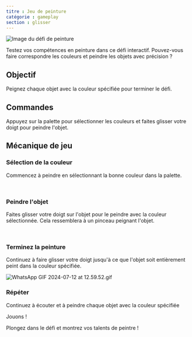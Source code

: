 ```yaml
---
titre : Jeu de peinture
catégorie : gameplay
section : glisser
---
```

![Image du défi de peinture](https://help.Studycat.com/hc/article_attachments/34823177517721)

Testez vos compétences en peinture dans ce défi interactif. Pouvez-vous faire correspondre les couleurs et peindre les objets avec précision ?

## Objectif

Peignez chaque objet avec la couleur spécifiée pour terminer le défi.

## Commandes

Appuyez sur la palette pour sélectionner les couleurs et faites glisser votre doigt pour peindre l'objet.

## Mécanique de jeu

### Sélection de la couleur

Commencez à peindre en sélectionnant la bonne couleur dans la palette.

 

### Peindre l'objet

Faites glisser votre doigt sur l'objet pour le peindre avec la couleur sélectionnée. Cela ressemblera à un pinceau peignant l'objet.

 

### Terminez la peinture

Continuez à faire glisser votre doigt jusqu'à ce que l'objet soit entièrement peint dans la couleur spécifiée.

![WhatsApp GIF 2024-07-12 at 12.59.52.gif](https://help.Studycat.com/hc/article_attachments/34967665665945)

### Répéter

Continuez à écouter et à peindre chaque objet avec la couleur spécifiée

Jouons !

Plongez dans le défi et montrez vos talents de peintre !